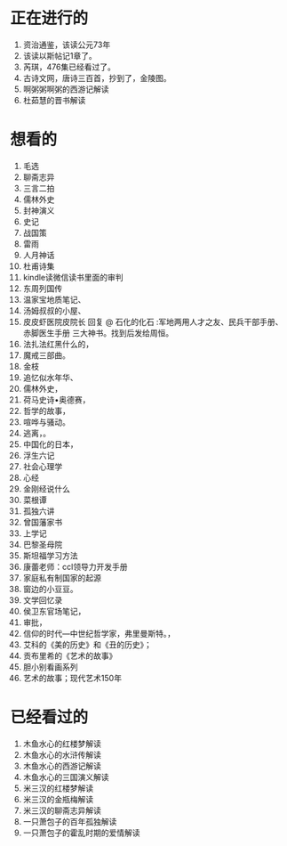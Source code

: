 # 正在进行的
1. 资治通鉴，该读公元73年
2. 该读以斯帖记1章了。
3. 芮琪，476集已经看过了。
4. 古诗文网，唐诗三百首，抄到了，金陵图。
5. 啊粥粥啊粥的西游记解读
6. 杜茹慧的晋书解读
# 想看的
1. 毛选
2. 聊斋志异
3. 三言二拍
4. 儒林外史
5. 封神演义
6. 史记
7. 战国策
8. 雷雨
9. 人月神话
10. 杜甫诗集
11. kindle读微信读书里面的审判
12. 东周列国传
13. 温家宝地质笔记、
14. 汤姆叔叔的小屋、
15. 皮皮虾医院皮院长 回复 @ 石化的化石 :军地两用人才之友、民兵干部手册、赤脚医生手册 三大神书。找到后发给周恒。
16. 法扎法红黑什么的，
17. 魔戒三部曲。
18. 金枝
19. 追忆似水年华、
20. 儒林外史，
21. 荷马史诗•奥德赛，
22. 哲学的故事，
23. 喧哗与骚动。
24. 逃离，。
25. 中国化的日本，
26. 浮生六记
27. 社会心理学
28. 心经
29. 金刚经说什么
30. 菜根谭
31. 孤独六讲
32. 曾国藩家书
33. 上学记
34. 巴黎圣母院
35. 斯坦福学习方法
36. 康蕾老师：ccl领导力开发手册
37. 家庭私有制国家的起源
38. 窗边的小豆豆。
39. 文学回忆录
40. 侯卫东官场笔记，
41. 审批，
42. 信仰的时代—中世纪哲学家，弗里曼斯特。，
43. 艾科的《美的历史》和《丑的历史》；
44. 贡布里希的《艺术的故事》
45. 胆小别看画系列
46. 艺术的故事；现代艺术150年
# 已经看过的
1. 木鱼水心的红楼梦解读
2. 木鱼水心的水浒传解读
3. 木鱼水心的西游记解读
4. 木鱼水心的三国演义解读
5. 米三汉的红楼梦解读
6. 米三汉的金瓶梅解读
7. 米三汉的聊斋志异解读
8. 一只萧包子的百年孤独解读
9.  一只萧包子的霍乱时期的爱情解读